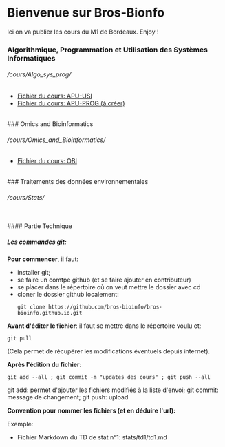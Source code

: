 # Bienvenue sur Bros-Bionfo

Ici on va publier les cours du M1 de Bordeaux. Enjoy !


### Algorithmique, Programmation et Utilisation des Systèmes Informatiques

###### /cours/Algo_sys_prog/

- [Fichier du cours: APU-USI](https://bros-bioinfo.github.io/cours/Algo_sys_prog/APU-USI)
- [Fichier du cours: APU-PROG (à créer)](https://bros-bioinfo.github.io/cours/Algo_sys_prog/APU-PROG)



<br>
### Omics and Bioinformatics

###### /cours/Omics_and_Bioinformatics/

- [Fichier du cours: OBI](https://bros-bioinfo.github.io/cours/Omics_and_Bioinformatics/OBI)




<br>
### Traitements des données environnementales

###### /cours/Stats/



<br>
#### Partie Technique


##### Les commandes git:

**Pour commencer**, il faut:
- installer git;
- se faire un comtpe github (et se faire ajouter en contributeur)
- se placer dans le répertoire où on veut mettre le dossier avec cd
- cloner le dossier github localement:
  ```shell
  git clone https://github.com/bros-bioinfo/bros-bioinfo.github.io.git
  ```



**Avant d'éditer le fichier**: il faut se mettre dans le répertoire voulu et:
```shell
git pull
```
(Cela permet de récupérer les modifications éventuels depuis internet).


**Après l'édition du fichier**:
```shell
git add --all ; git commit -m "updates des cours" ; git push --all
```

git add: permet d'ajouter les fichiers modifiés à la liste d'envoi;
git commit: message de changement;
git push: upload


**Convention pour nommer les fichiers (et en déduire l'url):**

Exemple:
- Fichier Markdown du TD de stat n°1: stats/td1/td1.md
